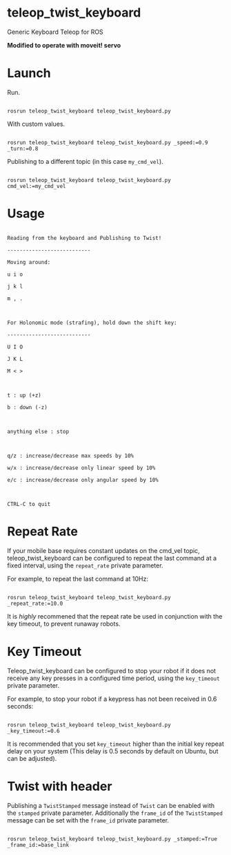 # teleop_twist_keyboard

Generic Keyboard Teleop for ROS

**Modified to operate with moveit! servo**

  

# Launch

Run.

```

rosrun teleop_twist_keyboard teleop_twist_keyboard.py

```

  

With custom values.

```

rosrun teleop_twist_keyboard teleop_twist_keyboard.py _speed:=0.9 _turn:=0.8

```

  

Publishing to a different topic (in this case `my_cmd_vel`).

```

rosrun teleop_twist_keyboard teleop_twist_keyboard.py cmd_vel:=my_cmd_vel

```

  

# Usage

```

Reading from the keyboard and Publishing to Twist!

---------------------------

Moving around:

u i o

j k l

m , .

  

For Holonomic mode (strafing), hold down the shift key:

---------------------------

U I O

J K L

M < >

  

t : up (+z)

b : down (-z)

  

anything else : stop

  

q/z : increase/decrease max speeds by 10%

w/x : increase/decrease only linear speed by 10%

e/c : increase/decrease only angular speed by 10%

  

CTRL-C to quit

```

  

# Repeat Rate

  

If your mobile base requires constant updates on the cmd\_vel topic, teleop\_twist\_keyboard can be configured to repeat the last command at a fixed interval, using the `repeat_rate` private parameter.

  

For example, to repeat the last command at 10Hz:

  

```

rosrun teleop_twist_keyboard teleop_twist_keyboard.py _repeat_rate:=10.0

```

  

It is _highly_ recommened that the repeat rate be used in conjunction with the key timeout, to prevent runaway robots.

  

# Key Timeout

  

Teleop\_twist\_keyboard can be configured to stop your robot if it does not receive any key presses in a configured time period, using the `key_timeout` private parameter.

  

For example, to stop your robot if a keypress has not been received in 0.6 seconds:

```

rosrun teleop_twist_keyboard teleop_twist_keyboard.py _key_timeout:=0.6

```

  

It is recommended that you set `key_timeout` higher than the initial key repeat delay on your system (This delay is 0.5 seconds by default on Ubuntu, but can be adjusted).

  

# Twist with header

Publishing a `TwistStamped` message instead of `Twist` can be enabled with the `stamped` private parameter. Additionally the `frame_id` of the `TwistStamped` message can be set with the `frame_id` private parameter.

```

rosrun teleop_twist_keyboard teleop_twist_keyboard.py _stamped:=True _frame_id:=base_link

```